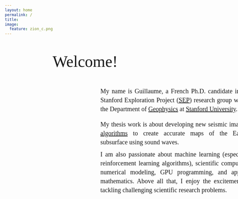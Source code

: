 ```yaml
---
layout: home
permalink: /
title:
image:
  feature: zion_c.png
---
```

<body>
    <p style="text-align:center; font-family: Calibri; font-size: 50px;">Welcome!</p>
    <p style="font-size: 20px;text-align:justify; margin-left: 300px;font-family: Calibri; width: 470px; line-height:1.4;">
        My name is Guillaume, a French Ph.D. candidate in the Stanford Exploration Project (<a href="/sep">SEP</a>) research group within the Department of <a href="https://earth.stanford.edu/geophysics">Geophysics</a> at <a href="https://www.stanford.edu">Stanford University</a>.  
    </p>
    <p style="font-size: 20px;text-align:justify; margin-left: 300px;margin-bottom: -0.5em; font-family: Calibri; width: 470px; line-height:1.4;">
    My thesis work is about developing new seismic imaging <a href="/geophysics">algorithms</a> to create accurate maps of the Earth's subsurface using sound waves.
    </p>    
    <p style="font-size: 20px;text-align:justify; margin-left: 300px;margin-bottom: -0.5em; font-family: Calibri; width: 470px; line-height:1.4;">
    I am also passionate about machine learning (especially reinforcement learning algorithms), scientific computing, numerical modeling, GPU programming, and applied mathematics. Above all that, I enjoy the excitement of tackling challenging scientific research problems.
    </p>    
</body>

